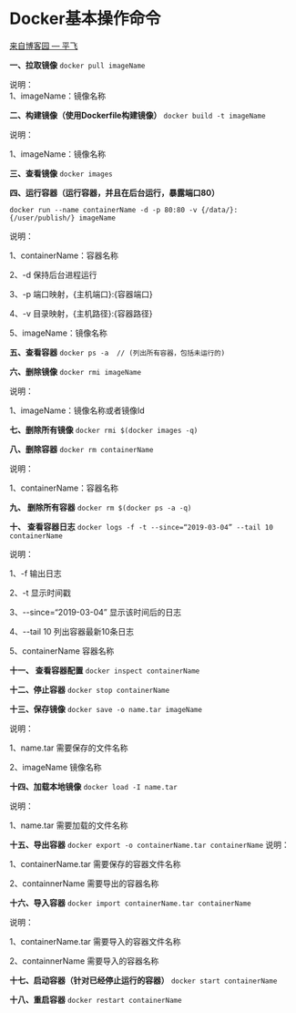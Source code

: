 # Docker基本操作命令

[来自博客园 — 平飞](https://www.cnblogs.com/zyrmb/p/10509524.html)

**一、拉取镜像**
`docker pull imageName`

说明：<br/>
1、imageName：镜像名称

**二、构建镜像（使用Dockerfile构建镜像）**
`docker build -t imageName`

说明：

1、imageName：镜像名称

**三、查看镜像**
`docker images`

**四、运行容器（运行容器，并且在后台运行，暴露端口80）**

`docker run --name containerName -d -p 80:80 -v {/data/}:{/user/publish/} imageName`

说明：

1、containerName：容器名称

2、-d 保持后台进程运行

3、-p 端口映射，{主机端口}:{容器端口}

4、-v 目录映射，{主机路径}:{容器路径}

5、imageName：镜像名称

**五、查看容器**
`docker ps -a  // (列出所有容器，包括未运行的)`

**六、删除镜像**
`docker rmi imageName`

说明：

1、imageName：镜像名称或者镜像Id

**七、删除所有镜像**
`docker rmi $(docker images -q)`

**八、删除容器**
`docker rm containerName`

说明：

1、containerName：容器名称

**九、 删除所有容器**
`docker rm $(docker ps -a -q)`

**十、 查看容器日志**
`docker logs -f -t --since=“2019-03-04” --tail 10 containerName`

说明：

1、-f 输出日志

2、-t 显示时间戳

3、--since=“2019-03-04” 显示该时间后的日志

4、--tail 10 列出容器最新10条日志

5、containerName 容器名称

**十一、 查看容器配置**
`docker inspect containerName`

**十二、停止容器**
`docker stop containerName`

**十三、保存镜像**
`docker save -o name.tar imageName`

说明：

1、name.tar 需要保存的文件名称

2、imageName 镜像名称

**十四、加载本地镜像**
`docker load -I name.tar`

说明：

1、name.tar 需要加载的文件名称

**十五、导出容器**
`docker export -o containerName.tar containerName`
说明：

1、containerName.tar 需要保存的容器文件名称

2、containnerName 需要导出的容器名称

**十六、导入容器**
`docker import containerName.tar containerName`

说明：

1、containerName.tar 需要导入的容器文件名称

2、containnerName 需要导入的容器名称

**十七、启动容器（针对已经停止运行的容器）**
`docker start containerName`

**十八、重启容器**
`docker restart containerName`